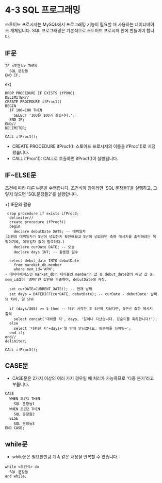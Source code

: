 # 4-3 SQL 프로그래밍
스토어드 프로시저는 MySQL에서 프로그래밍 기능이 필요할 때 사용하는 데이터베이스 개체입니다.
SQL 프로그래밍은 기본적으로 스토어드 프로시저 안에 만들어야 합니다.

## IF문
<pre><code>IF <조건식> THEN
  SQL 문장들
END IF;</code></pre>

ex)
<pre><code>DROP PROCEDURE IF EXISTS ifPROC1
DELIMITER//
CREATE PROCEDURE ifProc1()
BEGIN
  IF 100=100 THEN
    SELECT '100은 100과 같습니다.';
  END IF;
END//
DELIMITER;

CALL ifProc1();</code></pre>
- CREATE PROCEDURE ifProc1(): 스토어드 프로시저의 이름을 ifProc1()로 지정했습니다.
- CALL ifProc1(): CALL로 호출하면 ifProc1()이 실행됩니다.

## IF~ELSE문
조건에 따라 다른 부분을 수행합니다. 조건식이 참이라면 'SQL 문장들1'을 실행하고, 그렇지 않으면 'SQL문장들2'를 실행합니다.

+) IF문의 활용
<pre><code> drop procedure if exists ifProc3;
  delimiter//
  create procedure ifProc3()
  begin
    declare debutDate DATE; -- 데뷔일자
(회원의 데뷔일자가 5년이 넘었는지 확인해보고 5년이 넘었으면 축하 메시지를 출력하려는 목적이기에, 데뷔일자 값이 필요하다.)
    declare curDate DATE; -- 오늘
    declare days INT; -- 활동한 일수

  select debut_date INTO debutDate
    from mareket_db.member
    where mem_id='APN';
- 데이터베이스인 market_db의 테이블인 member의 값 중 debut_date열의 해당 값 중, mem_id값이 'APN'인 값만을 추출하여, debutDate에 저장.

  set curDATE=CURRENT_DATE(); -- 현재 날짜
  set days = DATEDIFF(curDATE, debutDate); -- curDate - debutDate: 날짜의 차이, 일 단위

  if (days/365) >= 5 then -- 데뷔 시작한 후 5년이 지났다면, 5주년 축하 메시지 출력
    select concat('데뷔한 지', days, '일이나 지났습니다. 핑순이들 축하합니다!');
  else
    select '데뷔한 지'+days+'일 밖에 안되었네요. 핑순이들 화이팅~';
  end if;
end//
delimiter;

CALL ifProc3(); </code></pre>

## CASE문
- CASE문은 2가지 이상의 여러 가지 경우일 때 처리가 가능하므로 '다중 분기'라고 부릅니다.
<pre><code>CASE
  WHEN 조건1 THEN
    SQL 문장들1
  WHEN 조건2 THEN
    SQL 문장들2
  ELSE
    SQL 문장들3
END CASE;</code></pre>
  
## while문
- while문은 필요한만큼 계속 같은 내용을 반복할 수 있습니다.
<pre><code>while <조건식> do
  SQL 문장들
end while;</code></pre>
##
